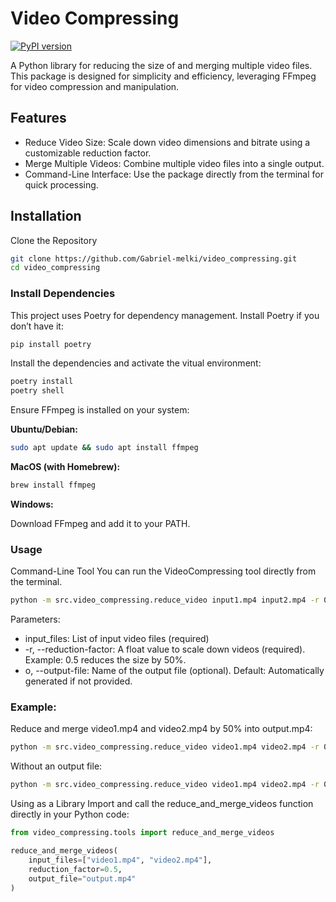 # Video Compressing

[![PyPI version](https://badge.fury.io/py/video_compressing.svg)](https://pypi.org/project/video_compressing/)

A Python library for reducing the size of and merging multiple video files. This package is designed for simplicity and efficiency, leveraging FFmpeg for video compression and manipulation.

## Features
- Reduce Video Size: Scale down video dimensions and bitrate using a customizable reduction factor.
- Merge Multiple Videos: Combine multiple video files into a single output.
- Command-Line Interface: Use the package directly from the terminal for quick processing.

## Installation
Clone the Repository
```bash
git clone https://github.com/Gabriel-melki/video_compressing.git
cd video_compressing
```

### Install Dependencies
This project uses Poetry for dependency management. Install Poetry if you don’t have it:
```bash
pip install poetry
```
Install the dependencies and activate the vitual environment:
```bash
poetry install
poetry shell
```

Ensure FFmpeg is installed on your system:

**Ubuntu/Debian:**
```bash
sudo apt update && sudo apt install ffmpeg
```
**MacOS (with Homebrew):**
```bash
brew install ffmpeg
```

**Windows:**

Download FFmpeg and add it to your PATH.

### Usage
Command-Line Tool
You can run the VideoCompressing tool directly from the terminal.

```bash
python -m src.video_compressing.reduce_video input1.mp4 input2.mp4 -r 0.5 -o output.mp4
```
Parameters:
 - input_files: List of input video files (required)
 - -r, --reduction-factor: A float value to scale down videos (required).
 Example: 0.5 reduces the size by 50%.
 - o, --output-file: Name of the output file (optional).
 Default: Automatically generated if not provided.

### Example:
Reduce and merge video1.mp4 and video2.mp4 by 50% into output.mp4:

```bash
python -m src.video_compressing.reduce_video video1.mp4 video2.mp4 -r 0.5 -o output.mp4
```

Without an output file:
```bash
python -m src.video_compressing.reduce_video video1.mp4 video2.mp4 -r 0.5
```

Using as a Library
Import and call the reduce_and_merge_videos function directly in your Python code:

```python
from video_compressing.tools import reduce_and_merge_videos

reduce_and_merge_videos(
    input_files=["video1.mp4", "video2.mp4"],
    reduction_factor=0.5,
    output_file="output.mp4"
)
```